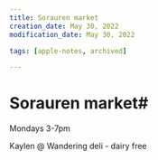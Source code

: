 ```yaml
---
title: Sorauren market
creation_date: May 30, 2022
modification_date: May 30, 2022

tags: [apple-notes, archived]

---
```



# Sorauren market# 

Mondays 3-7pm

Kaylen @ Wandering deli - dairy free
